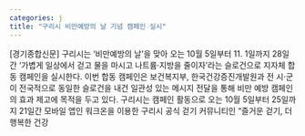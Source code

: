 ```yaml
---
categories: j
title: "구리시 비만예방의 날 기념 캠페인 실시"
---
```

[경기종합신문] 구리시는 ‘비만예방의 날’을 맞아 오는 10월 5일부터 11. 1일까지 28일간 ‘가볍게 일상에서 걷고 물을 마시고 나트륨·지방을 줄이자’라는 슬로건으로 지자체 합동 캠페인을 실시한다. 이번 합동 캠페인은 보건복지부, 한국건강증진개발원과 전 시·군이 전국적으로 동일한 슬로건을 내건 일관성 있는 메시지 전달을 통해 비만 예방 캠페인의 효과 제고에 목적을 두고 있다. 구리시는 캠페인 활동으로 오는 10월 5일부터 25일까지 21일간 모바일 앱인 워크온을 이용한 구리시 공식 걷기 커뮤니티인 “즐거운 걷기, 더 행복한 건강